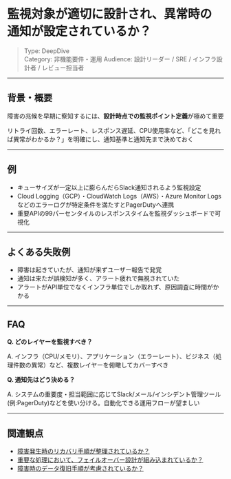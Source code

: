 # 監視対象が適切に設計され、異常時の通知が設定されているか？

> Type: DeepDive  
> Category: 非機能要件・運用
> Audience: 設計リーダー / SRE / インフラ設計者 / レビュー担当者

---

## 背景・概要

障害の兆候を早期に察知するには、**設計時点での監視ポイント定義**が極めて重要

リトライ回数、エラーレート、レスポンス遅延、CPU使用率など、「どこを見れば異常がわかるか？」を明確にし、通知基準と通知先まで決めておく

---

## 例

- キューサイズが一定以上に膨らんだらSlack通知されるよう監視設定
- Cloud Logging（GCP）・CloudWatch Logs（AWS）・Azure Monitor Logsなどのエラーログが特定条件を満たすとPagerDutyへ連携
- 重要APIの99パーセンタイルのレスポンスタイムを監視ダッシュボードで可視化

---

## よくある失敗例

- 障害は起きていたが、通知が来ずユーザー報告で発覚
- 通知は来たが誤検知が多く、アラート疲れで無視されていた
- アラートがAPI単位でなくインフラ単位でしか取れず、原因調査に時間がかかる

---

## FAQ

**Q. どのレイヤーを監視すべき？**

A. インフラ（CPU/メモリ）、アプリケーション（エラーレート）、ビジネス（処理件数の異常）など、複数レイヤーを俯瞰してカバーすべき

**Q. 通知先はどう決める？**

A. システムの重要度・担当範囲に応じてSlack/メール/インシデント管理ツール(例:PagerDuty)などを使い分ける。自動化できる運用フローが望ましい

---

## 関連観点

- [障害発生時のリカバリ手順が整理されているか？](https://zenn.dev/kanaria007/articles/877af2e2d38b24)
- [重要な処理において、フェイルオーバー設計が組み込まれているか？](https://zenn.dev/kanaria007/articles/ad9366091c2b4d)
- [障害時のデータ復旧手順が考慮されているか？](https://zenn.dev/kanaria007/articles/2afe288e82b98f)
